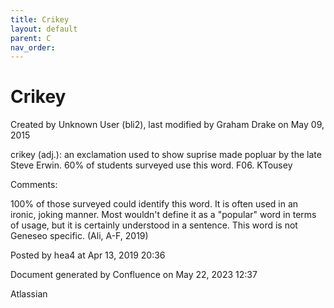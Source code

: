 ```yaml
---
title: Crikey
layout: default
parent: C
nav_order:
---
```


# Crikey

Created by  Unknown User (bli2), last modified by  Graham Drake on May 09, 2015

crikey (adj.): an exclamation used to show suprise made popluar by the late Steve Erwin. 60% of students surveyed use this word. F06. KTousey

Comments:

100% of those surveyed could identify this word. It is often used in an ironic, joking manner. Most wouldn't define it as a &quot;popular&quot; word in terms of usage, but it is certainly understood in a sentence. This word is not Geneseo specific. (Ali, A-F, 2019)

Posted by hea4 at Apr 13, 2019 20:36

Document generated by Confluence on May 22, 2023 12:37

Atlassian
